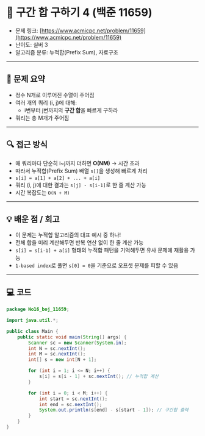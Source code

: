 # 📅 구간 합 구하기 4 (백준 11659)

<!-- 문제 링크 -->
- 문제 링크: [https://www.acmicpc.net/problem/11659](https://www.acmicpc.net/problem/11659)
- 난이도: 실버 3
- 알고리즘 분류: 누적합(Prefix Sum), 자료구조

---

## 📌 문제 요약

- 정수 N개로 이루어진 수열이 주어짐
- 여러 개의 쿼리 (i, j)에 대해:
    - i번부터 j번까지의 **구간 합**을 빠르게 구하라
- 쿼리는 총 M개가 주어짐

---

## 🔍 접근 방식

- 매 쿼리마다 단순히 i~j까지 더하면 **O(NM)** → 시간 초과
- 따라서 누적합(Prefix Sum) 배열 `s[]`을 생성해 빠르게 처리
- `s[i] = a[1] + a[2] + ... + a[i]`
- 쿼리 (i, j)에 대한 결과는 `s[j] - s[i-1]`로 한 줄 계산 가능
- 시간 복잡도는 `O(N + M)`

---

## 💡 배운 점 / 회고

- 이 문제는 누적합 알고리즘의 대표 예시 중 하나!
- 전체 합을 미리 계산해두면 반복 연산 없이 한 줄 계산 가능
- `s[i] = s[i-1] + a[i]` 형태의 누적합 패턴을 기억해두면 유사 문제에 재활용 가능
- `1-based index`로 풀면 `s[0] = 0`을 기준으로 오프셋 문제를 피할 수 있음

---

## 💻 코드

```java
package No16_boj_11659;

import java.util.*;

public class Main {
    public static void main(String[] args) {
        Scanner sc = new Scanner(System.in);
        int N = sc.nextInt();
        int M = sc.nextInt();
        int[] s = new int[N + 1];

        for (int i = 1; i <= N; i++) {
            s[i] = s[i - 1] + sc.nextInt(); // 누적합 계산
        }

        for (int i = 0; i < M; i++) {
            int start = sc.nextInt();
            int end = sc.nextInt();
            System.out.println(s[end] - s[start - 1]); // 구간합 출력
        }
    }
}
